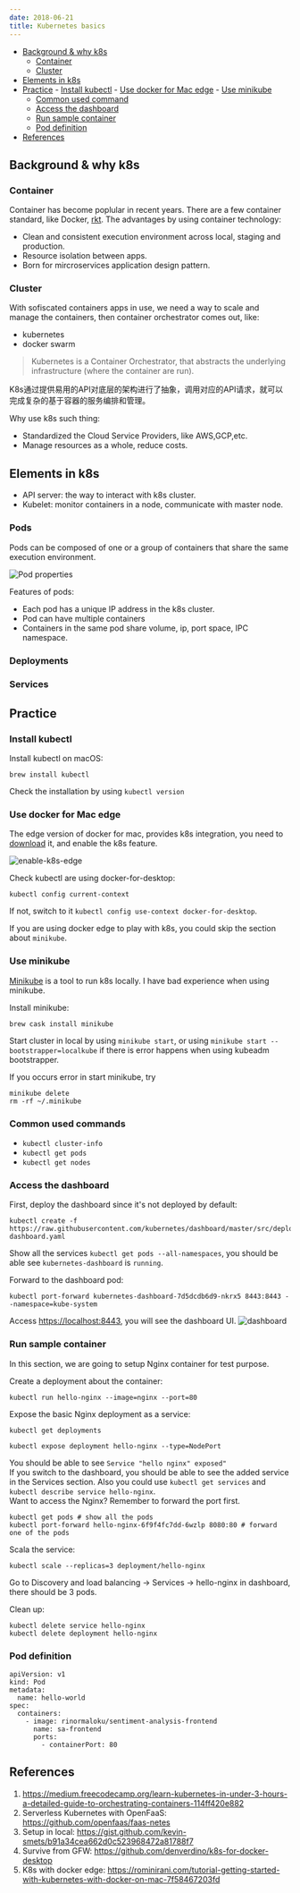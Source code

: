 ```yaml
---
date: 2018-06-21
title: Kubernetes basics
---
```


- [Background & why k8s](#background-why-k8s)
	- [Container](#container)
	- [Cluster](#cluster)
- [Elements in k8s](#elements-in-k8s)
- [Practice](#practice)
		- [Install kubectl](#install-kubectl)
		- [Use docker for Mac edge](#use-docker-for-mac-edge)
		- [Use minikube](#use-minikube)
	- [Common used command](#common-used-command)
	- [Access the dashboard](#access-the-dashboard)
	- [Run sample container](#run-sample-container)
	- [Pod definition](#pod-definition)
- [References](#references)


## Background & why k8s

### Container
Container has become poplular in recent years. There are a few container standard, like Docker, [rkt](https://coreos.com/rkt/). The advantages by using container technology:  

* Clean and consistent execution environment across local, staging and production.    
* Resource isolation between apps.
* Born for mircroservices application design pattern.     

### Cluster
With sofiscated containers apps in use, we need a way to scale and manage the containers, then container orchestrator comes out, like:  

* kubernetes    
* docker swarm  

> Kubernetes is a Container Orchestrator, that abstracts the underlying infrastructure (where the container are run).

K8s通过提供易用的API对底层的架构进行了抽象，调用对应的API请求，就可以完成复杂的基于容器的服务编排和管理。

Why use k8s such thing:
* Standardized the Cloud Service Providers, like AWS,GCP,etc.
* Manage resources as a whole, reduce costs.

## Elements in k8s
* API server: the way to interact with k8s cluster.
* Kubelet: monitor containers in a node, communicate with master node.

### Pods
Pods can be composed of one or a group of containers that share the same execution environment.

![Pod properties]()

Features of pods:     

* Each pod has a unique IP address in the k8s cluster.     
* Pod can have multiple containers    
* Containers in the same pod share volume, ip, port space, IPC namespace.   
 
### Deployments


### Services

## Practice
### Install kubectl
Install kubectl on macOS:
```
brew install kubectl
```
Check the installation by using `kubectl version`

### Use docker for Mac edge
The edge version of docker for mac, provides k8s integration, you need to [download](https://store.docker.com/editions/community/docker-ce-desktop-mac) it, and enable the k8s feature.

![enable-k8s-edge](/static/k8s/enable-k8s-edge.png)

Check kubectl are using docker-for-desktop:
```
kubectl config current-context
```
If not, switch to it `kubectl config use-context docker-for-desktop`.

If you are using docker edge to play with k8s, you could skip the section about `minikube`.

### Use minikube

[Minikube]((https://kubernetes.io/docs/tasks/tools/install-minikube/)) is a tool to run k8s locally. I have bad experience when using minikube.

Install minikube:
```
brew cask install minikube
```
Start cluster in local by using `minikube start`, or using `minikube start --bootstrapper=localkube` if there is error happens when using kubeadm bootstrapper.

If you occurs error in start minikube, try
```
minikube delete
rm -rf ~/.minikube
```

### Common used commands    
* `kubectl cluster-info`    
* `kubectl get pods`    
* `kubectl get nodes`   

### Access the dashboard
First, deploy the dashboard since it's not deployed by default:
```
kubectl create -f https://raw.githubusercontent.com/kubernetes/dashboard/master/src/deploy/recommended/kubernetes-dashboard.yaml
```
Show all the services `kubectl get pods --all-namespaces`, you should be able see `kubernetes-dashboard` is `running`.

Forward to the dashboard pod:
```
kubectl port-forward kubernetes-dashboard-7d5dcdb6d9-nkrx5 8443:8443 --namespace=kube-system
```

Access [https://localhost:8443](https://localhost:8443), you will see the dashboard UI.
![dashboard](/static/k8s/Kubernetes_Dashboard.png)

### Run sample container
In this section, we are going to setup Nginx container for test purpose.

Create a deployment about the container:    
```
kubectl run hello-nginx --image=nginx --port=80
```
Expose the basic Nginx deployment as a service:
```
kubectl get deployments

kubectl expose deployment hello-nginx --type=NodePort
```
You should be able to see `Service "hello nginx" exposed"`    
If you switch to the dashboard, you should be able to see the added service in the Services section. Also you could use `kubectl get services` and `kubectl describe service hello-nginx`.    
Want to access the Nginx? Remember to forward the port first.   
```
kubectl get pods # show all the pods
kubectl port-forward hello-nginx-6f9f4fc7dd-6wzlp 8080:80 # forward one of the pods
```

Scala the service:
```
kubectl scale --replicas=3 deployment/hello-nginx
```
Go to Discovery and load balancing -> Services -> hello-nginx in dashboard, there should be 3 pods.

Clean up:
```
kubectl delete service hello-nginx
kubectl delete deployment hello-nginx
```


### Pod definition
```
apiVersion: v1
kind: Pod                                            
metadata:
  name: hello-world                                 
spec:                                                
  containers:
    - image: rinormaloku/sentiment-analysis-frontend
      name: sa-frontend                              
      ports:
        - containerPort: 80   
```

## References
1. https://medium.freecodecamp.org/learn-kubernetes-in-under-3-hours-a-detailed-guide-to-orchestrating-containers-114ff420e882
2. Serverless Kubernetes with OpenFaaS: https://github.com/openfaas/faas-netes
3. Setup in local: https://gist.github.com/kevin-smets/b91a34cea662d0c523968472a81788f7
4. Survive from GFW: https://github.com/denverdino/k8s-for-docker-desktop
5. K8s with docker edge: https://rominirani.com/tutorial-getting-started-with-kubernetes-with-docker-on-mac-7f58467203fd
